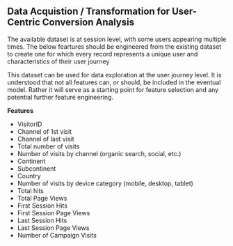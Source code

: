 ## Data Acquistion / Transformation for User-Centric Conversion Analysis
The available dataset is at session level, with some users appearing multiple times. The below feartures should be engineered from the existing dataset to create one for which every record represents a unique user and characteristics of their user journey

This dataset can be used for data exploration at the user journey level. It is understood that not all features can, or should, be included in the eventual model. Rather it will serve as a starting point for feature selection and any potential further feature engineering. 


**Features**
* VisitorID
* Channel of 1st visit
* Channel of last visit
* Total number of visits
* Number of visits by channel (organic search, social, etc.)
* Continent
* Subcontinent
* Country
* Number of visits by device category (mobile, desktop, tablet)
* Total hits
* Total Page Views
* First Session Hits
* First Session Page Views
* Last Session Hits
* Last Session Page Views 
* Number of Campaign Visits 


